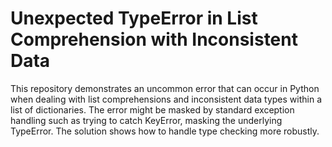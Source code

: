 # Unexpected TypeError in List Comprehension with Inconsistent Data

This repository demonstrates an uncommon error that can occur in Python when dealing with list comprehensions and inconsistent data types within a list of dictionaries. The error might be masked by standard exception handling such as trying to catch KeyError, masking the underlying TypeError. The solution shows how to handle type checking more robustly.